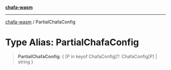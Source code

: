 [**chafa-wasm**](../README.md)

***

[chafa-wasm](../README.md) / PartialChafaConfig

# Type Alias: PartialChafaConfig

> **PartialChafaConfig**: \{ \[P in keyof ChafaConfig\]?: ChafaConfig\[P\] \| string \}
